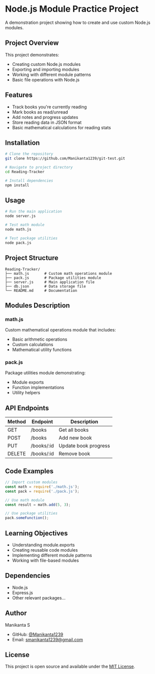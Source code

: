 # Node.js Module Practice Project

A demonstration project showing how to create and use custom Node.js modules.

## Project Overview

This project demonstrates:
- Creating custom Node.js modules
- Exporting and importing modules
- Working with different module patterns
- Basic file operations with Node.js

## Features

- Track books you're currently reading
- Mark books as read/unread
- Add notes and progress updates
- Store reading data in JSON format
- Basic mathematical calculations for reading stats

## Installation

```bash
# Clone the repository
git clone https://github.com/Manikanta1239/git-test.git

# Navigate to project directory
cd Reading-Tracker

# Install dependencies
npm install
```

## Usage

```bash
# Run the main application
node server.js

# Test math module
node math.js

# Test package utilities
node pack.js
```

## Project Structure

```plaintext
Reading-Tracker/
├── math.js       # Custom math operations module
├── pack.js       # Package utilities module
├── server.js     # Main application file
├── db.json       # Data storage file
└── README.md     # Documentation
```

## Modules Description

### math.js
Custom mathematical operations module that includes:
- Basic arithmetic operations
- Custom calculations
- Mathematical utility functions

### pack.js
Package utilities module demonstrating:
- Module exports
- Function implementations
- Utility helpers

## API Endpoints

| Method | Endpoint | Description |
|--------|----------|-------------|
| GET    | /books   | Get all books |
| POST   | /books   | Add new book |
| PUT    | /books/:id | Update book progress |
| DELETE | /books/:id | Remove book |

## Code Examples

```javascript
// Import custom modules
const math = require('./math.js');
const pack = require('./pack.js');

// Use math module
const result = math.add(5, 3);

// Use package utilities
pack.someFunction();
```

## Learning Objectives

- Understanding module.exports
- Creating reusable code modules
- Implementing different module patterns
- Working with file-based modules

## Dependencies

- Node.js
- Express.js
- Other relevant packages...

## Author

Manikanta S
- GitHub: [@Manikanta1239](https://github.com/Manikanta1239/git-test)
- Email: smanikanta1239@gmail.com

## License

This project is open source and available under the [MIT License](LICENSE).